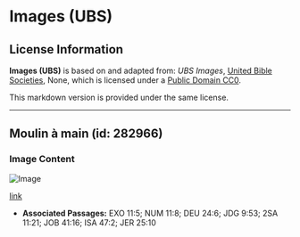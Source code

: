 # Images (UBS)

## License Information

**Images (UBS)** is based on and adapted from: _UBS Images_, [United Bible Societies](https://unitedbiblesocieties.org/), None, which is licensed under a [Public Domain CC0](https://creativecommons.org/public-domain/cc0/).

This markdown version is provided under the same license.



--------------------------------

## Moulin à main (id: 282966)

### Image Content

![Image](https://cdn.aquifer.bible/aquifer-content/resources/Media/WEB-0482_handmill.jpg)

[link](https://cdn.aquifer.bible/aquifer-content/resources/Media/WEB-0482_handmill.jpg)

* **Associated Passages:** EXO 11:5; NUM 11:8; DEU 24:6; JDG 9:53; 2SA 11:21; JOB 41:16; ISA 47:2; JER 25:10


